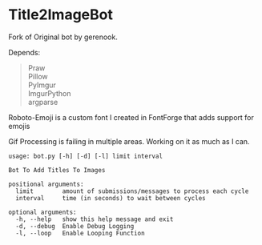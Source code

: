 # Title2ImageBot

Fork of Original bot by gerenook.

Depends:

> Praw    
> Pillow  
> PyImgur  
> ImgurPython  
> argparse  

Roboto-Emoji is a custom font I created in FontForge that adds support for emojis

Gif Processing is failing in multiple areas. Working on it as much as I can.

```
usage: bot.py [-h] [-d] [-l] limit interval

Bot To Add Titles To Images

positional arguments:
  limit        amount of submissions/messages to process each cycle
  interval     time (in seconds) to wait between cycles

optional arguments:
  -h, --help   show this help message and exit
  -d, --debug  Enable Debug Logging
  -l, --loop   Enable Looping Function
```
